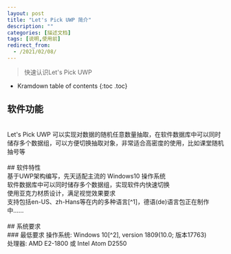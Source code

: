```yaml
---
layout: post
title: "Let's Pick UWP 简介"
description: ""
categories: [描述文档]
tags: [说明,使用前]
redirect_from:
  - /2021/02/08/
---
```


> 快速认识Let's Pick UWP

* Kramdown table of contents
{:toc .toc}

## 软件功能
<br/>
Let's Pick UWP 可以实现对数据的随机任意数量抽取，在软件数据库中可以同时储存多个数据组，可以方便切换抽取对象，非常适合高密度的使用，比如课堂随机抽号等<br/>
<br/>
## 软件特性
<br/>
基于UWP架构编写，先天适配主流的 Windows10 操作系统<br/>
软件数据库中可以同时储存多个数据组，实现软件内快速切换<br/>
使用亚克力材质设计，满足视觉效果要求<br/>
支持包括en-US、zh-Hans等在内的多种语言[^1]，德语(de)语言包正在制作中......<br/>
<br/>
## 系统要求
<br/>
### 最低要求
操作系统: Windows 10[^2], version 1809(10.0; 版本17763)<br/>
处理器: AMD E2-1800 或 Intel Atom D2550<br/>

[^1]:指主要界面
[^2]:如果您的操作系统没有达到最低要求，没关系。您可以尝试**winform**版本的Let's Pick

